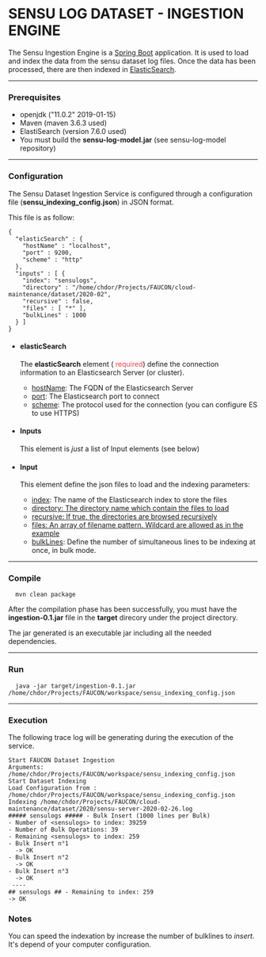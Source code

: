 # SENSU LOG DATASET - INGESTION ENGINE

The Sensu Ingestion Engine is a [Spring Boot](https://spring.io/projects/spring-boot) application. It is used to load and index the data from the sensu dataset log files. Once the data has been processed, there are then indexed in [ElasticSearch](https://www.elastic.co/fr/products/elasticsearch).

-----------------------------
### Prerequisites
+ openjdk ("11.0.2" 2019-01-15)
+ Maven (maven 3.6.3 used)
+ ElastiSearch (version 7.6.0 used)
+ You must build the **sensu-log-model.jar** (see sensu-log-model repository)
-----------------------------
### Configuration
The Sensu Dataset Ingestion Service is configured through a configuration file (**sensu_indexing_config.json**) in JSON format.  

This file is as follow:

```
{
  "elasticSearch" : {
    "hostName" : "localhost",
    "port" : 9200,
    "scheme" : "http"
  },
  "inputs" : [ {
    "index": "sensulogs",
    "directory" : "/home/chdor/Projects/FAUCON/cloud-maintenance/dataset/2020-02",
    "recursive" : false,
    "files" : [ "*" ],
    "bulkLines" : 1000
  } ]
}
```

- #### elasticSearch
  The **elasticSearch** element ( <span style="color: #fb4141">required</span>) define the connection information to an Elasticsearch Server (or cluster).

  - <ins>hostName</ins>: The FQDN of the Elasticsearch Server
  - <ins>port</ins>: The Elasticsearch port to connect 
  - <ins>scheme</ins>: The protocol used for the connection (you can configure ES to use HTTPS)

- #### Inputs
  This element is *just* a list of Input elements (see below)


- #### Input
  This element define the json files to load and the indexing parameters:
  
  + <ins>index</ins>: The name of the Elasticsearch index to store the files
  + <ins>directory</u>: The directory name which contain the files to load
  + <ins>recursive</u>: If true, the directories are browsed recursively
  + <ins>files</u>: An array of filename pattern. Wildcard are allowed as in the example
  + <ins>bulkLines</ins>: Define the number of simultaneous lines to be indexing at once, in bulk mode.
  
  
  
-----------------------------
### Compile

```
  mvn clean package
```

After the compilation phase has been successfully, you must have the **ingestion-0.1.jar** file in the **target** direcory under the project directory.

The jar generated is an executable jar including all the needed dependencies. 

-----------------------------
### Run
```
  java -jar target/ingestion-0.1.jar /home/chdor/Projects/FAUCON/workspace/sensu_indexing_config.json
```


-----------------------------
### Execution
The following trace log will be generating during the execution of the service.

```
Start FAUCON Dataset Ingestion
Arguments: /home/chdor/Projects/FAUCON/workspace/sensu_indexing_config.json
Start Dataset Indexing
Load Configuration from : /home/chdor/Projects/FAUCON/workspace/sensu_indexing_config.json
Indexing /home/chdor/Projects/FAUCON/cloud-maintenance/dataset/2020/sensu-server-2020-02-26.log
##### sensulogs ##### - Bulk Insert (1000 lines per Bulk)
- Number of <sensulogs> to index: 39259
- Number of Bulk Operations: 39
- Remaining <sensulogs> to index: 259
- Bulk Insert n°1
  -> OK
- Bulk Insert n°2
  -> OK
- Bulk Insert n°3
  -> OK
 ----
## sensulogs ## - Remaining to index: 259
-> OK
```

### Notes
You can speed the indexation by increase the number of bulklines to _insert_. It's depend of your computer configuration.
